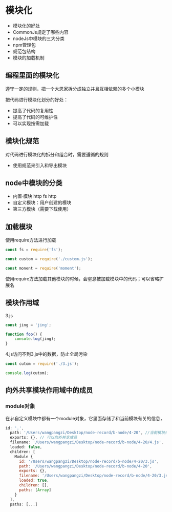 # 模块化
- 模块化的好处
- CommonJs规定了哪些内容
- nodeJs中模块的三大分类
- npm管理包
- 规范包结构
- 模块的加载机制

## 编程里面的模块化
遵守一定的规则，把一个大恩家拆分成独立并且互相依赖的多个小模块

把代码进行模块化划分的好处：
- 提高了代码的复用性
- 提高了代码的可维护性
- 可以实现按需加载
## 模块化规范

对代码进行模块化的拆分和组合时，需要遵循的规则
- 使用规范来引入和导出模块

## node中模块的分类
- 内置·模块 http fs http
- 自定义模块：用户创建的模块
- 第三方模块（需要下载使用）

## 加载模块
使用require方法进行加载
```js
const fs = require('fs');

const custom = require('./custom.js');

const monent = require('moment');
```

使用require方法加载其他模块的时候，会窒息被加载模块中的代码；可以省略扩展名

## 模块作用域

3.js
```js
const jing = 'jing';

function foo() {
    console.log(jing);
}
```

4.js访问不到3.js中的数据，防止全局污染
```js
const cutom = require('./3.js');

console.log(cutom);
```

## 向外共享模块作用域中的成员
### module对象
在.js自定义模块中都有一个module对象，它里面存储了和当前模块有关的信息，
```js
id: '.',
  path: '/Users/wangpangzi/Desktop/node-record/b-node/4-20', //当前模块存储路径
  exports: {}, // 可以向外共享成员
  filename: '/Users/wangpangzi/Desktop/node-record/b-node/4-20/4.js',
  loaded: false,
  children: [
    Module {
      id: '/Users/wangpangzi/Desktop/node-record/b-node/4-20/3.js',
      path: '/Users/wangpangzi/Desktop/node-record/b-node/4-20',
      exports: {},
      filename: '/Users/wangpangzi/Desktop/node-record/b-node/4-20/3.js',
      loaded: true,
      children: [],
      paths: [Array]
    }
  ],
  paths: [...]
```